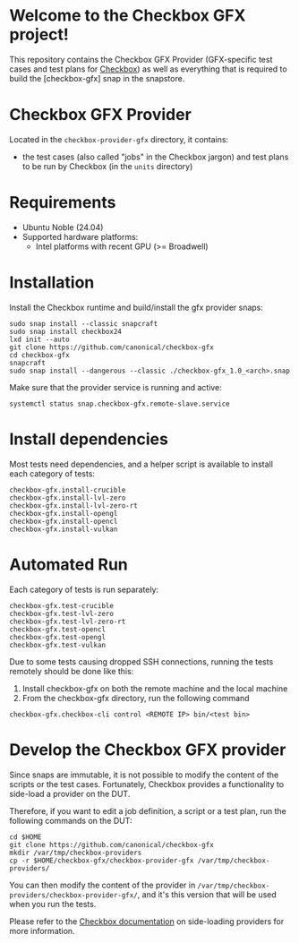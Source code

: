 # Welcome to the Checkbox GFX project!

This repository contains the Checkbox GFX Provider (GFX-specific test cases and test plans for [Checkbox]) as well as everything that is required to build the [checkbox-gfx] snap in the snapstore.

# Checkbox GFX Provider

Located in the `checkbox-provider-gfx` directory, it contains:

- the test cases (also called "jobs" in the Checkbox jargon) and test plans to be run by Checkbox (in the `units` directory)

# Requirements

- Ubuntu Noble (24.04)
- Supported hardware platforms:
  - Intel platforms with recent GPU (>= Broadwell)

# Installation

Install the Checkbox runtime and build/install the gfx provider snaps:

```shell
sudo snap install --classic snapcraft
sudo snap install checkbox24
lxd init --auto
git clone https://github.com/canonical/checkbox-gfx
cd checkbox-gfx
snapcraft
sudo snap install --dangerous --classic ./checkbox-gfx_1.0_<arch>.snap
```

Make sure that the provider service is running and active:

```shell
systemctl status snap.checkbox-gfx.remote-slave.service
```

# Install dependencies

Most tests need dependencies, and a helper script is available to install each category of tests:

```shell
checkbox-gfx.install-crucible
checkbox-gfx.install-lvl-zero
checkbox-gfx.install-lvl-zero-rt
checkbox-gfx.install-opengl
checkbox-gfx.install-opencl
checkbox-gfx.install-vulkan
```

# Automated Run

Each category of tests is run separately:

```shell
checkbox-gfx.test-crucible
checkbox-gfx.test-lvl-zero
checkbox-gfx.test-lvl-zero-rt
checkbox-gfx.test-opencl
checkbox-gfx.test-opengl
checkbox-gfx.test-vulkan
```

Due to some tests causing dropped SSH connections, running the tests remotely should be done like this:

1. Install checkbox-gfx on both the remote machine and the local machine
2. From the checkbox-gfx directory, run the following command

```shell
checkbox-gfx.checkbox-cli control <REMOTE IP> bin/<test bin>
```

# Develop the Checkbox GFX provider

Since snaps are immutable, it is not possible to modify the content of the scripts or the test cases. Fortunately, Checkbox provides a functionality to side-load a provider on the DUT.

Therefore, if you want to edit a job definition, a script or a test plan, run the following commands on the DUT:

```shell
cd $HOME
git clone https://github.com/canonical/checkbox-gfx
mkdir /var/tmp/checkbox-providers
cp -r $HOME/checkbox-gfx/checkbox-provider-gfx /var/tmp/checkbox-providers/
```

You can then modify the content of the provider in `/var/tmp/checkbox-providers/checkbox-provider-gfx/`, and it's this version that will be used when you run the tests.

Please refer to the [Checkbox documentation] on side-loading providers for more information.

[Checkbox]: https://checkbox.readthedocs.io/
[Checkbox documentation]: https://checkbox.readthedocs.io/en/latest/side-loading.html
